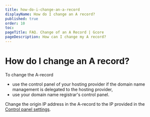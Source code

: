 ```yaml
---
title: how-do-i-change-an-a-record
displayName: How do I change an A record?
published: true
order: 10
toc:
pageTitle: FAQ. Change of an A Record | Gcore
pageDescription: How can I change my A record?
---
```

# How do I change an A record?

To change the A-record

- use the control panel of your hosting provider if the domain name management is delegated to the hosting provider,
- use your domain name registrar's control panel.

Change the origin IP address in the A-record to the IP provided in the <a href="https://gcore.com/docs/web-security/create-and-configure-a-protected-resource" target="_blank">Control panel settings</a>.